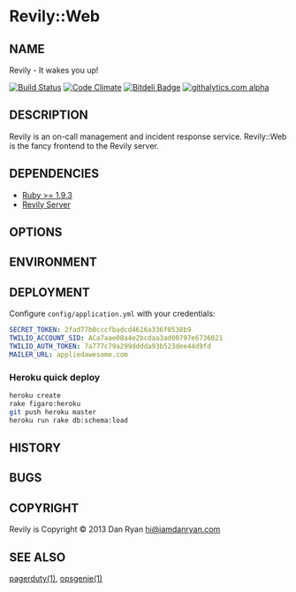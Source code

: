 # Revily::Web

## NAME

Revily - It wakes you up!

[![Build Status](https://secure.travis-ci.org/revily/revily-web.png?branch=master)](https://travis-ci.org/revily/revily-web)
[![Code Climate](https://codeclimate.com/github/revily/revily-web.png)](https://codeclimate.com/github/revily/revily-web)
[![Bitdeli Badge](https://d2weczhvl823v0.cloudfront.net/revily/revily-web/trend.png)](https://bitdeli.com/free "Bitdeli Badge")
[![githalytics.com alpha](https://cruel-carlota.pagodabox.com/df59799a89c2ecdad827f45ea3f19762 "githalytics.com")](http://githalytics.com/revily/revily-web)

## DESCRIPTION

Revily is an on-call management and incident response service. Revily::Web is the fancy frontend to the Revily server.

## DEPENDENCIES

* [Ruby >= 1.9.3](https://www.ruby-lang.org/)
* [Revily Server](https://github.com/revily/revily/)

## OPTIONS

## ENVIRONMENT

## DEPLOYMENT

Configure `config/application.yml` with your credentials:

```yaml
SECRET_TOKEN: 2fad77b0cccfbadcd4616a336f0538b9
TWILIO_ACCOUNT_SID: ACa7aae08a4e2bcdaa3ad00797e6736021
TWILIO_AUTH_TOKEN: 7a777c79a299dddda93b523dee44d9fd
MAILER_URL: appliedawesome.com
```


### Heroku quick deploy

```bash
heroku create
rake figaro:heroku
git push heroku master
heroku run rake db:schema:load
```

## HISTORY

## BUGS

## COPYRIGHT

Revily is Copyright &copy; 2013 Dan Ryan <hi@iamdanryan.com>

## SEE ALSO

[pagerduty(1)](http://pagerduty.com), [opsgenie(1)](http://opsgenie.com)
